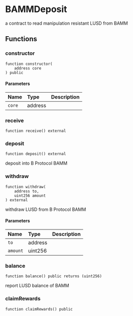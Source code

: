 # BAMMDeposit

a contract to read manipulation resistant LUSD from BAMM

## Functions

### constructor

```solidity
function constructor(
    address core
) public
```

#### Parameters

| Name | Type | Description |
| :--- | :--- | :---------- |
| `core` | address |  |

### receive

```solidity
function receive() external
```

### deposit

```solidity
function deposit() external
```

deposit into B Protocol BAMM

### withdraw

```solidity
function withdraw(
    address to,
    uint256 amount
) external
```

withdraw LUSD from B Protocol BAMM

#### Parameters

| Name | Type | Description |
| :--- | :--- | :---------- |
| `to` | address |  |
| `amount` | uint256 |  |

### balance

```solidity
function balance() public returns (uint256)
```

report LUSD balance of BAMM

### claimRewards

```solidity
function claimRewards() public
```

